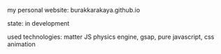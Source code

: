 my personal website: burakkarakaya.github.io

state: in development

used technologies: matter JS physics engine, gsap, pure javascript, css animation 
